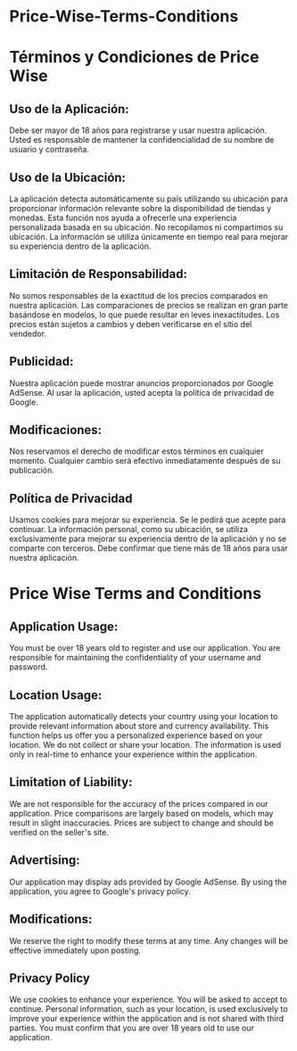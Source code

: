 # Price-Wise-Terms-Conditions

# Términos y Condiciones de Price Wise

## Uso de la Aplicación:

Debe ser mayor de 18 años para registrarse y usar nuestra aplicación.
Usted es responsable de mantener la confidencialidad de su nombre de usuario y contraseña.

## Uso de la Ubicación:

La aplicación detecta automáticamente su país utilizando su ubicación para proporcionar información relevante sobre la disponibilidad de tiendas y monedas.
Esta función nos ayuda a ofrecerle una experiencia personalizada basada en su ubicación.
No recopilamos ni compartimos su ubicación. La información se utiliza únicamente en tiempo real para mejorar su experiencia dentro de la aplicación.

## Limitación de Responsabilidad:

No somos responsables de la exactitud de los precios comparados en nuestra aplicación.
Las comparaciones de precios se realizan en gran parte basándose en modelos, lo que puede resultar en leves inexactitudes.
Los precios están sujetos a cambios y deben verificarse en el sitio del vendedor.

## Publicidad:

Nuestra aplicación puede mostrar anuncios proporcionados por Google AdSense.
Al usar la aplicación, usted acepta la política de privacidad de Google.

## Modificaciones:

Nos reservamos el derecho de modificar estos términos en cualquier momento.
Cualquier cambio será efectivo inmediatamente después de su publicación.


## Política de Privacidad

Usamos cookies para mejorar su experiencia. Se le pedirá que acepte para continuar.
La información personal, como su ubicación, se utiliza exclusivamente para mejorar su experiencia dentro de la aplicación y no se comparte con terceros.
Debe confirmar que tiene más de 18 años para usar nuestra aplicación.






# Price Wise Terms and Conditions

## Application Usage:

You must be over 18 years old to register and use our application.
You are responsible for maintaining the confidentiality of your username and password.

## Location Usage:

The application automatically detects your country using your location to provide relevant information about store and currency availability.
This function helps us offer you a personalized experience based on your location.
We do not collect or share your location. The information is used only in real-time to enhance your experience within the application.

## Limitation of Liability:

We are not responsible for the accuracy of the prices compared in our application.
Price comparisons are largely based on models, which may result in slight inaccuracies.
Prices are subject to change and should be verified on the seller's site.

## Advertising:

Our application may display ads provided by Google AdSense.
By using the application, you agree to Google's privacy policy.

## Modifications:

We reserve the right to modify these terms at any time.
Any changes will be effective immediately upon posting.

## Privacy Policy

We use cookies to enhance your experience. You will be asked to accept to continue.
Personal information, such as your location, is used exclusively to improve your experience within the application and is not shared with third parties.
You must confirm that you are over 18 years old to use our application.
